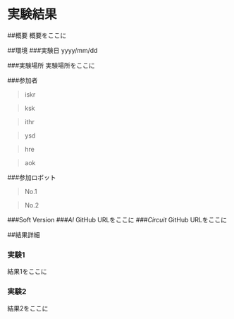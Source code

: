 # 実験結果
##概要
概要をここに

##環境
###実験日
yyyy/mm/dd


###実験場所
実験場所をここに

###参加者
> iskr

> ksk

> ithr

> ysd

> hre

> aok

###参加ロボット
> No.1

> No.2

###Soft Version
###*AI*
GitHub URLをここに
###*Circuit*
GitHub URLをここに

##結果詳細
### 実験1
結果1をここに

### 実験2
結果2をここに
